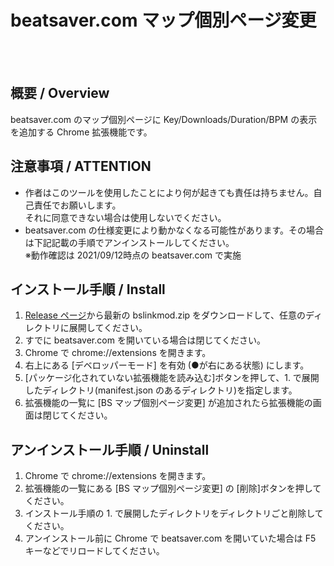 # beatsaver.com マップ個別ページ変更

<br>
<br>

## 概要 / Overview
beatsaver.com のマップ個別ページに Key/Downloads/Duration/BPM の表示を追加する Chrome 拡張機能です。  

## 注意事項 / ATTENTION
- 作者はこのツールを使用したことにより何が起きても責任は持ちません。自己責任でお願いします。  
  それに同意できない場合は使用しないでください。
- beatsaver.com の仕様変更により動かなくなる可能性があります。その場合は下記記載の手順でアンインストールしてください。  
  ※動作確認は 2021/09/12時点の beatsaver.com で実施
  
## インストール手順 / Install
1. [Release ページ](https://github.com/ranmd9a/bslinkmod/releases)から最新の bslinkmod.zip をダウンロードして、任意のディレクトリに展開してください。
2. すでに beatsaver.com を開いている場合は閉じてください。
3. Chrome で chrome://extensions を開きます。
4. 右上にある [デベロッパーモード] を有効 (●が右にある状態) にします。
5. [パッケージ化されていない拡張機能を読み込む]ボタンを押して、1. で展開したディレクトリ(manifest.json のあるディレクトリ)を指定します。
6. 拡張機能の一覧に [BS マップ個別ページ変更] が追加されたら拡張機能の画面は閉じてください。

## アンインストール手順 / Uninstall
1. Chrome で chrome://extensions を開きます。
2. 拡張機能の一覧にある [BS マップ個別ページ変更] の [削除]ボタンを押してください。
3. インストール手順の 1. で展開したディレクトリをディレクトリごと削除してください。
4. アンインストール前に Chrome で beatsaver.com を開いていた場合は F5 キーなどでリロードしてください。

